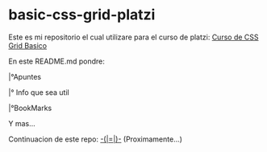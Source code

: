 # basic-css-grid-platzi

Este es mi repositorio el cual utilizare para el curso de platzi: [Curso de CSS Grid Basico](https://platzi.com/clases/css-grid/)

En este README.md pondre:

|°Apuntes

|° Info que sea util

|°BookMarks

Y mas...

Continuacion de este repo: [-(|=|)-]() (Proximamente...)
